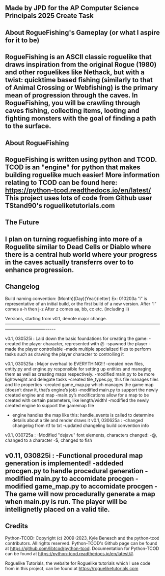 Made by JPD for the AP Computer Science Principals 2025 Create Task
-------------------------------------------------------------------------------------------------------------------------------------------------------------------------------
About RogueFishing's Gameplay (or what I aspire for it to be)
-------------------------------------------------------------------------------------------------------------------------------------------------------------------------------
RogueFishing is an ASCII classic roguelike that draws inspiration from the original Rogue (1980) and other roguelikes like Nethack, but with a twist: quicktime based fishing (similarly to that of Animal Crossing or Webfishing) is the primary mean of progression through the caves. In RogueFishing, you will be crawling through caves fishing, collecting items, looting and fighting monsters with the goal of finding a path to the surface. 
-------------------------------------------------------------------------------------------------------------------------------------------------------------------------------
About RogueFishing
-------------------------------------------------------------------------------------------------------------------------------------------------------------------------------
RogueFishing is written using python and TCOD.
TCOD is an "engine" for python that makes building roguelike much easier! More information relating to TCOD can be found here: https://python-tcod.readthedocs.io/en/latest/
This project uses lots of code from Github user TStand90's rogueliketutorials.com
-------------------------------------------------------------------------------------------------------------------------------------------------------------------------------
The Future
-------------------------------------------------------------------------------------------------------------------------------------------------------------------------------
I plan on turning roguefishing into more of a Roguelite similar to Dead Cells or Diablo where there is a central hub world where your progress in the caves actually transferrs over to to enhance progression.
-------------------------------------------------------------------------------------------------------------------------------------------------------------------------------
Changelog
-------------------------------------------------------------------------------------------------------------------------------------------------------------------------------
Build naming convention:
(Month)(Day)(Year)(letter)
Ex: 010203a
“i” is representative of an initial build, or the first build of a new version. 
After “i” comes a-h then j-z
After z comes aa, bb, cc etc. (including ii) 

Versions, starting from v0.1, denote major change.
—————————————————————————————————————————————------

v0.1, 030525i :
Laid down the basic foundations for creating the game:
-created the player character, represented with @
-spawned the player
-made the player controllable
-made multiple specialized files to perform tasks such as drawing the player character to controlling it

v0.1, 030525a :
Major overhaul to EVERYTHING!!!
-created new files, entity.py and engine.py responsible for setting up entities and managing them as well as creating maps respectively. 
-modified main.py to be more lightweight and delegate tasks
-created tile_types.py, this file manages tiles and tile properties
-created game_map.py which manages the game map (doesn’t draw it, that’s engine’s job)
-modified main.py to support the newly created engine and map
	-main.py’s modifications allow for a map to be created with certain parameters, like length/width!
-modified the newly created engine to support the gamemap file
- engine handles the map like this: handle_events is called to determine details about a tile and render draws it
v0.1, 030625a :
-changed changelog from rtf to txt
-updated changeling build convention info

v0.1, 030725a :
-Modified "dejavu" font elements, characters changed:
	-@, changed to a character
	-$, changed to fish

v0.11, 030825i :
-Functional procedural map generation is implemented! 
-addeded procgen.py to handle procedural generation
-modified main.py to accomidate procgen
-modified game_map.py to accomidate procgen
-The game will now procedurally generate a map when main.py is run. The player will be intellignetly placed on a valid tile.
-------------------------------------------------------------------------------------------------------------------------------------------------------------------------------
Credits
-------------------------------------------------------------------------------------------------------------------------------------------------------------------------------
Python-TCOD: Copyright (c) 2009-2023, Kyle Benesch and the python-tcod contributors.
All rights reserved. Python-TCOD's Github page can be found at https://github.com/libtcod/python-tcod. Documentation for Python-TCOD can be found at https://python-tcod.readthedocs.io/en/latest/#.

Roguelike Tutorials, the website for Roguelike tutorials which I use code from in this project, can be found at https://rogueliketutorials.com






